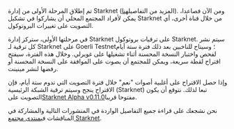 تم إطلاق المرحلة الأولى من إدارة Starknet (المزيد من التفاصيل[هنا](https://www.starknet.io/en/posts/governance/starknets-governance-first-phase)). ومن الآن فصاعدا، يمكن لأفراد المجتمع المحلي أن يشاركوا في تشكيل Starknet من خلال قناة أخرى، أي التصويت على تغييرات البروتوكول.

في مرحلتها الأولى، ستركز إدارة Starknet على ترقيات بروتوكول Starknet. سيتم نشر كل ترقية لـ Starknet على Goerli Testnet؛ وسيتاح للناخبين بعد ذلك فترة ستة أيام لفحص واختبار النسخة المحسنة أثناء تشغيلها على غويرلي. وخلال هذه الفترة، سيفتح اقتراح لقطة سريعة، ويمكن للمجتمع أن يصوت على الموافقة على النسخة المحسنة أو رفضها لنشر مينينت.

وإذا حصل الاقتراح على أغلبية أصوات "نعم" خلال فترة التصويت التي تدوم ستة أيام، فإن الاقتراح ينجح وسيتم ترقية الشبكة الرئيسية (Starknet) تبعا لذلك. نتوقع أن يكون التصويت على[Starknet Alpha v0.11.0](https://docs.starknet.io/documentation/starknet_versions/upcoming_versions/#what_to_expect)مفتوحا قريبا.

نحن نشجعك على قراءة جميع التفاصيل الواردة في المنشورات التالية والمشاركة في المناقشات في[منتدى مجتمع Starknet](https://community.starknet.io/).